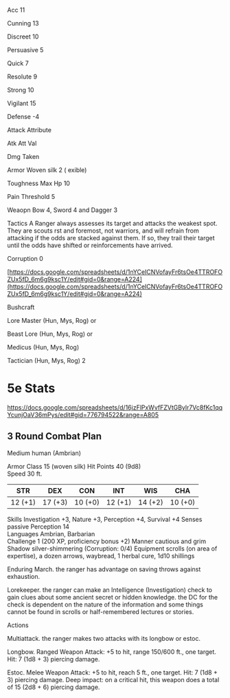 

Acc 11

Cunning 13

Discreet 10

Persuasive 5

Quick 7

Resolute 9

Strong 10

Vigilant 15

Defense -4

Attack Attribute

Atk Att Val

Dmg Taken

Armor Woven silk 2 ( exible)

Toughness Max Hp 10

Pain Threshold 5

Weaopn Bow 4, Sword 4 and Dagger 3

Tactics A Ranger always assesses its target and attacks the weakest spot. They are scouts rst and foremost, not warriors, and will refrain from attacking if the odds are stacked against them. If so, they trail their target until the odds have shifted or reinforcements have arrived.

Corruption 0

[https://docs.google.com/spreadsheets/d/1nYCeICNVofayFr6tsOe4TTROFOZUx5fD_6m6g9ksc1Y/edit#gid=0&range=A224](https://docs.google.com/spreadsheets/d/1nYCeICNVofayFr6tsOe4TTROFOZUx5fD_6m6g9ksc1Y/edit#gid=0&range=A224)

Bushcraft

Lore Master (Hun, Mys, Rog) or

Beast Lore (Hun, Mys, Rog) or

Medicus (Hun, Mys, Rog)

Tactician (Hun, Mys, Rog) 2

# 5e Stats 
https://docs.google.com/spreadsheets/d/16jzFlPxWvfFZVtGBylr7Vc8fKc1qqYcunjOaV36mPys/edit#gid=776794522&range=A805
## 3 Round Combat Plan

Medium human (Ambrian)

Armor Class 15 (woven silk) 
Hit Points 40 (9d8)  
Speed 30 ft.

| STR     | DEX     | CON     | INT     | WIS     | CHA     |
| ------- | ------- | ------- | ------- | ------- | ------- |
| 12 (+1) | 17 (+3) | 10 (+0) | 12 (+1) | 14 (+2) | 10 (+0) |

Skills Investigation +3, Nature +3, Perception +4, Survival +4
Senses passive Perception 14  
Languages Ambrian, Barbarian  
Challenge 1 (200 XP, proficiency bonus +2) 
Manner cautious and grim  
Shadow silver-shimmering (Corruption: 0/4) 
Equipment scrolls (on area of expertise), a dozen arrows, waybread, 1 herbal cure, 1d10 shillings

Enduring March. the ranger has advantage on saving throws against exhaustion.

Lorekeeper. the ranger can make an Intelligence (Investigation) check to gain clues about some ancient secret or hidden knowledge. the DC   for the check is dependent on the nature of the information and some things cannot be found in scrolls or half-remembered lectures or stories.

Actions

Multiattack. the ranger makes two attacks with its longbow or estoc.

Longbow. Ranged Weapon Attack: +5 to hit, range 150/600 ft., one target. Hit: 7 (1d8 + 3) piercing damage.

Estoc. Melee Weapon Attack: +5 to hit, reach 5 ft., one target. Hit: 7 (1d8 + 3) piercing damage. Deep impact: on a critical hit, this weapon does a total of 15 (2d8 + 6) piercing damage.

